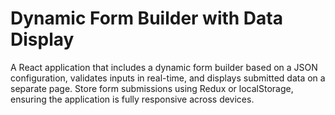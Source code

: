 # Dynamic Form Builder with Data Display

A React application that includes a dynamic form builder based on a JSON configuration, validates inputs in real-time, and displays submitted data on a separate page. Store form
submissions using Redux or localStorage, ensuring the application is fully responsive across devices.
